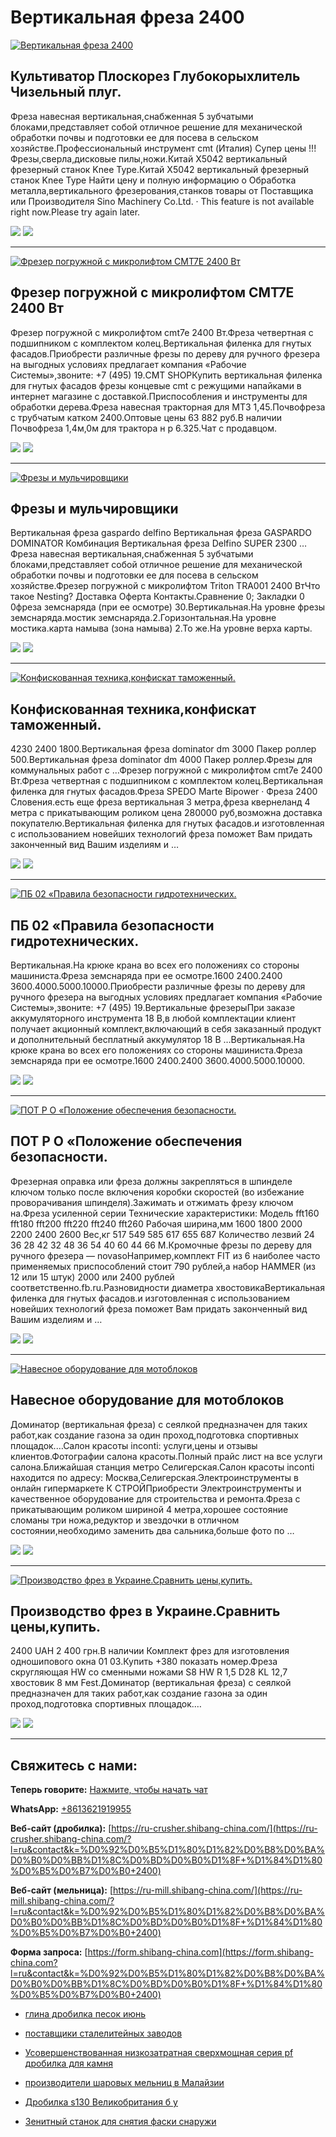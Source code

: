 # Вертикальная фреза 2400

<a href="https://swt.shibang-china.com/?l=ru&img&k=%D0%92%D0%B5%D1%80%D1%82%D0%B8%D0%BA%D0%B0%D0%BB%D1%8C%D0%BD%D0%B0%D1%8F+%D1%84%D1%80%D0%B5%D0%B7%D0%B0+2400" target="_blank">![Вертикальная фреза 2400](http://static.shibang-china.com/all-800x300/1364.jpg)</a>

## Культиватор Плоскорез Глубокорыхлитель Чизельный плуг.
Фреза навесная вертикальная,снабженная 5 зубчатыми блоками,представляет собой отличное решение для механической обработки почвы и подготовки ее для посева в сельском хозяйстве.Профессиональный инструмент cmt (Италия) Супер цены !!! Фрезы,сверла,дисковые пилы,ножи.Китай X5042 вертикальный фрезерный станок Knee Type.Китай X5042 вертикальный фрезерный станок Knee Type Найти цену и полную информацию о Обработка металла,вертикального фрезерования,станков товары от Поставщика или Производителя Sino Machinery Co.Ltd.&nbsp;&#0183;&#32;This feature is not available right now.Please try again later.


<a href="https://whatsapp.shibangsoft.com/WhatsApp.php" target="_blank" title="WhatsApp">![](http://static.shibang-china.com/icon/whatsapp.png)</a> <a href="https://swt.shibang-china.com/?l=ru&icon&k=%D0%92%D0%B5%D1%80%D1%82%D0%B8%D0%BA%D0%B0%D0%BB%D1%8C%D0%BD%D0%B0%D1%8F+%D1%84%D1%80%D0%B5%D0%B7%D0%B0+2400" target="_blank">![](http://static.shibang-china.com/icon/chat-ru.png)</a>

---

<a href="https://swt.shibang-china.com/?l=ru&img&k=%D0%92%D0%B5%D1%80%D1%82%D0%B8%D0%BA%D0%B0%D0%BB%D1%8C%D0%BD%D0%B0%D1%8F+%D1%84%D1%80%D0%B5%D0%B7%D0%B0+2400" target="_blank">![Фрезер погружной с микролифтом CMT7E 2400 Вт](http://static.shibang-china.com/all-800x300/808.jpg)</a>

## Фрезер погружной с микролифтом CMT7E 2400 Вт
Фрезер погружной с микролифтом cmt7e 2400 Вт.Фреза четвертная с подшипником с комплектом колец.Вертикальная филенка для гнутых фасадов.Приобрести различные фрезы по дереву для ручного фрезера на выгодных условиях предлагает компания &#171;Рабочие Системы&#187;,звоните: +7 (495) 19.CMT SHOPКупить вертикальная филенка для гнутых фасадов фрезы концевые cmt с режущими напайками в интернет магазине с доставкой.Приспособления и инструменты для обработки дерева.Фреза навесная тракторная для МТЗ 1,45.Почвофреза с трубчатым катком 2400.Оптовые цены 63 882 руб.В наличии Почвофреза 1,4м,0м для трактора н р 6.325.Чат с продавцом.


<a href="https://whatsapp.shibangsoft.com/WhatsApp.php" target="_blank" title="WhatsApp">![](http://static.shibang-china.com/icon/whatsapp.png)</a> <a href="https://swt.shibang-china.com/?l=ru&icon&k=%D0%92%D0%B5%D1%80%D1%82%D0%B8%D0%BA%D0%B0%D0%BB%D1%8C%D0%BD%D0%B0%D1%8F+%D1%84%D1%80%D0%B5%D0%B7%D0%B0+2400" target="_blank">![](http://static.shibang-china.com/icon/chat-ru.png)</a>

---

<a href="https://swt.shibang-china.com/?l=ru&img&k=%D0%92%D0%B5%D1%80%D1%82%D0%B8%D0%BA%D0%B0%D0%BB%D1%8C%D0%BD%D0%B0%D1%8F+%D1%84%D1%80%D0%B5%D0%B7%D0%B0+2400" target="_blank">![Фрезы и мульчировщики](http://static.shibang-china.com/all-800x300/736.jpg)</a>

## Фрезы и мульчировщики
Вертикальная фреза gaspardo delfino Вертикальная фреза GASPARDO DOMINATOR Комбинация Вертикальная фреза Delfino SUPER 2300 …Фреза навесная вертикальная,снабженная 5 зубчатыми блоками,представляет собой отличное решение для механической обработки почвы и подготовки ее для посева в сельском хозяйстве.Фрезер погружной с микролифтом Triton TRA001 2400 ВтЧто такое Nesting? Доставка Оферта Контакты.Сравнение 0; Закладки 0 0фреза земснаряда (при ее осмотре) 30.Вертикальная.На уровне фрезы земснаряда.мостик земснаряда.2.Горизонтальная.На уровне мостика.карта намыва (зона намыва) 2.То же.На уровне верха карты.


<a href="https://whatsapp.shibangsoft.com/WhatsApp.php" target="_blank" title="WhatsApp">![](http://static.shibang-china.com/icon/whatsapp.png)</a> <a href="https://swt.shibang-china.com/?l=ru&icon&k=%D0%92%D0%B5%D1%80%D1%82%D0%B8%D0%BA%D0%B0%D0%BB%D1%8C%D0%BD%D0%B0%D1%8F+%D1%84%D1%80%D0%B5%D0%B7%D0%B0+2400" target="_blank">![](http://static.shibang-china.com/icon/chat-ru.png)</a>

---

<a href="https://swt.shibang-china.com/?l=ru&img&k=%D0%92%D0%B5%D1%80%D1%82%D0%B8%D0%BA%D0%B0%D0%BB%D1%8C%D0%BD%D0%B0%D1%8F+%D1%84%D1%80%D0%B5%D0%B7%D0%B0+2400" target="_blank">![Конфискованная техника,конфискат таможенный.](http://static.shibang-china.com/all-800x300/703.jpg)</a>

## Конфискованная техника,конфискат таможенный.
4230 2400 1800.Вертикальная фреза dominator dm 3000 Пакер роллер 500.Вертикальная фреза dominator dm 4000 Пакер роллер.Фрезы для коммунальных работ с …Фрезер погружной с микролифтом cmt7e 2400 Вт.Фреза четвертная с подшипником с комплектом колец.Вертикальная филенка для гнутых фасадов.Фреза SPEDO Marte Bipower&nbsp;&#0183;&#32;Фреза 2400 Словения.есть еще фреза вертикальная 3 метра,фреза квернеланд 4 метра с прикатывающим роликом цена 280000 руб,возможна доставка покупателю.Вертикальная филенка для гнутых фасадов.и изготовленная с использованием новейших технологий фреза поможет Вам придать законченный вид Вашим изделиям и …


<a href="https://whatsapp.shibangsoft.com/WhatsApp.php" target="_blank" title="WhatsApp">![](http://static.shibang-china.com/icon/whatsapp.png)</a> <a href="https://swt.shibang-china.com/?l=ru&icon&k=%D0%92%D0%B5%D1%80%D1%82%D0%B8%D0%BA%D0%B0%D0%BB%D1%8C%D0%BD%D0%B0%D1%8F+%D1%84%D1%80%D0%B5%D0%B7%D0%B0+2400" target="_blank">![](http://static.shibang-china.com/icon/chat-ru.png)</a>

---

<a href="https://swt.shibang-china.com/?l=ru&img&k=%D0%92%D0%B5%D1%80%D1%82%D0%B8%D0%BA%D0%B0%D0%BB%D1%8C%D0%BD%D0%B0%D1%8F+%D1%84%D1%80%D0%B5%D0%B7%D0%B0+2400" target="_blank">![ПБ 02 &#171;Правила безопасности гидротехнических.](http://static.shibang-china.com/all-800x300/1005.jpg)</a>

## ПБ 02 &#171;Правила безопасности гидротехнических.
Вертикальная.На крюке крана во всех его положениях со стороны машиниста.Фреза земснаряда при ее осмотре.1600 2400.2400 3600.4000.5000.10000.Приобрести различные фрезы по дереву для ручного фрезера на выгодных условиях предлагает компания &#171;Рабочие Системы&#187;,звоните: +7 (495) 19.Вертикальные фрезерыПри заказе аккумуляторного инструмента 18 В,в любой комплектации клиент получает акционный комплект,включающий в себя заказанный продукт и дополнительный бесплатный аккумулятор 18 В …Вертикальная.На крюке крана во всех его положениях со стороны машиниста.Фреза земснаряда при ее осмотре.1600 2400.2400 3600.4000.5000.10000.


<a href="https://whatsapp.shibangsoft.com/WhatsApp.php" target="_blank" title="WhatsApp">![](http://static.shibang-china.com/icon/whatsapp.png)</a> <a href="https://swt.shibang-china.com/?l=ru&icon&k=%D0%92%D0%B5%D1%80%D1%82%D0%B8%D0%BA%D0%B0%D0%BB%D1%8C%D0%BD%D0%B0%D1%8F+%D1%84%D1%80%D0%B5%D0%B7%D0%B0+2400" target="_blank">![](http://static.shibang-china.com/icon/chat-ru.png)</a>

---

<a href="https://swt.shibang-china.com/?l=ru&img&k=%D0%92%D0%B5%D1%80%D1%82%D0%B8%D0%BA%D0%B0%D0%BB%D1%8C%D0%BD%D0%B0%D1%8F+%D1%84%D1%80%D0%B5%D0%B7%D0%B0+2400" target="_blank">![ПОТ Р О &#171;Положение обеспечения безопасности.](http://static.shibang-china.com/all-800x300/188.jpg)</a>

## ПОТ Р О &#171;Положение обеспечения безопасности.
Фрезерная оправка или фреза должны закрепляться в шпинделе ключом только после включения коробки скоростей (во избежание проворачивания шпинделя).Зажимать и отжимать фрезу ключом на.Фреза усиленной серии Технические характеристики: Модель fft160 fft180 fft200 fft220 fft240 fft260 Рабочая ширина,мм 1600 1800 2000 2200 2400 2600 Вес,кг 517 549 585 617 655 687 Количество лезвий 24 36 28 42 32 48 36 54 40 60 44 66 М.Кромочные фрезы по дереву для ручного фрезера — novasoНапример,комплект FIT из 6 наиболее часто применяемых приспособлений стоит 790 рублей,а набор HAMMER (из 12 или 15 штук) 2000 или 2400 рублей соответственно.fb.ru.Разновидности диаметра хвостовикаВертикальная филенка для гнутых фасадов.и изготовленная с использованием новейших технологий фреза поможет Вам придать законченный вид Вашим изделиям и …


<a href="https://whatsapp.shibangsoft.com/WhatsApp.php" target="_blank" title="WhatsApp">![](http://static.shibang-china.com/icon/whatsapp.png)</a> <a href="https://swt.shibang-china.com/?l=ru&icon&k=%D0%92%D0%B5%D1%80%D1%82%D0%B8%D0%BA%D0%B0%D0%BB%D1%8C%D0%BD%D0%B0%D1%8F+%D1%84%D1%80%D0%B5%D0%B7%D0%B0+2400" target="_blank">![](http://static.shibang-china.com/icon/chat-ru.png)</a>

---

<a href="https://swt.shibang-china.com/?l=ru&img&k=%D0%92%D0%B5%D1%80%D1%82%D0%B8%D0%BA%D0%B0%D0%BB%D1%8C%D0%BD%D0%B0%D1%8F+%D1%84%D1%80%D0%B5%D0%B7%D0%B0+2400" target="_blank">![Навесное оборудование для мотоблоков](http://static.shibang-china.com/all-800x300/112.jpg)</a>

## Навесное оборудование для мотоблоков
Доминатор (вертикальная фреза) с сеялкой предназначен для таких работ,как создание газона за один проход,подготовка спортивных площадок.…Салон красоты inconti: услуги,цены и отзывы клиентов.Фотографии салона красоты.Полный прайс лист на все услуги салона.Ближайшая станция метро Селигерская.Салон красоты inconti находится по адресу: Москва,Селигерская.Электроинструменты в онлайн гипермаркете К СТРОЙПриобрести Электроинструменты и качественное оборудование для строительства и ремонта.Фреза с прикатывающим роликом шириной 4 метра,хорошее состояние сломаны три ножа,редуктор и звездочки в отличном состоянии,необходимо заменить два сальника,больше фото по …


<a href="https://whatsapp.shibangsoft.com/WhatsApp.php" target="_blank" title="WhatsApp">![](http://static.shibang-china.com/icon/whatsapp.png)</a> <a href="https://swt.shibang-china.com/?l=ru&icon&k=%D0%92%D0%B5%D1%80%D1%82%D0%B8%D0%BA%D0%B0%D0%BB%D1%8C%D0%BD%D0%B0%D1%8F+%D1%84%D1%80%D0%B5%D0%B7%D0%B0+2400" target="_blank">![](http://static.shibang-china.com/icon/chat-ru.png)</a>

---

<a href="https://swt.shibang-china.com/?l=ru&img&k=%D0%92%D0%B5%D1%80%D1%82%D0%B8%D0%BA%D0%B0%D0%BB%D1%8C%D0%BD%D0%B0%D1%8F+%D1%84%D1%80%D0%B5%D0%B7%D0%B0+2400" target="_blank">![Производство фрез в Украине.Сравнить цены,купить.](http://static.shibang-china.com/all-800x300/1485.jpg)</a>

## Производство фрез в Украине.Сравнить цены,купить.
2400 UAH 2 400 грн.В наличии Комплект фрез для изготовления одношипового окна 01 03.Купить +380 показать номер.Фреза скругляющая HW со сменными ножами S8 HW R 1,5 D28 KL 12,7 хвостовик 8 мм Fest.Доминатор (вертикальная фреза) с сеялкой предназначен для таких работ,как создание газона за один проход,подготовка спортивных площадок.…

<a href="https://whatsapp.shibangsoft.com/WhatsApp.php" target="_blank" title="WhatsApp">![](http://static.shibang-china.com/icon/whatsapp.png)</a> <a href="https://swt.shibang-china.com/?l=ru&icon&k=%D0%92%D0%B5%D1%80%D1%82%D0%B8%D0%BA%D0%B0%D0%BB%D1%8C%D0%BD%D0%B0%D1%8F+%D1%84%D1%80%D0%B5%D0%B7%D0%B0+2400" target="_blank">![](http://static.shibang-china.com/icon/chat-ru.png)</a>

---
## Свяжитесь с нами:

**Теперь говорите:** [Нажмите, чтобы начать чат](https://swt.shibang-china.com?l=ru&contact&k=%D0%92%D0%B5%D1%80%D1%82%D0%B8%D0%BA%D0%B0%D0%BB%D1%8C%D0%BD%D0%B0%D1%8F+%D1%84%D1%80%D0%B5%D0%B7%D0%B0+2400)

**WhatsApp:**  [+8613621919955](https://whatsapp.shibangsoft.com/WhatsApp.php)

**Веб-сайт (дробилка):** [https://ru-crusher.shibang-china.com/](https://ru-crusher.shibang-china.com/?l=ru&contact&k=%D0%92%D0%B5%D1%80%D1%82%D0%B8%D0%BA%D0%B0%D0%BB%D1%8C%D0%BD%D0%B0%D1%8F+%D1%84%D1%80%D0%B5%D0%B7%D0%B0+2400)

**Веб-сайт (мельница):** [https://ru-mill.shibang-china.com/](https://ru-mill.shibang-china.com/?l=ru&contact&k=%D0%92%D0%B5%D1%80%D1%82%D0%B8%D0%BA%D0%B0%D0%BB%D1%8C%D0%BD%D0%B0%D1%8F+%D1%84%D1%80%D0%B5%D0%B7%D0%B0+2400)

**Форма запроса:** [https://form.shibang-china.com](https://form.shibang-china.com?l=ru&contact&k=%D0%92%D0%B5%D1%80%D1%82%D0%B8%D0%BA%D0%B0%D0%BB%D1%8C%D0%BD%D0%B0%D1%8F+%D1%84%D1%80%D0%B5%D0%B7%D0%B0+2400)

* [глина дробилка песок июнь](../122/%D0%B3%D0%BB%D0%B8%D0%BD%D0%B0%20%D0%B4%D1%80%D0%BE%D0%B1%D0%B8%D0%BB%D0%BA%D0%B0%20%D0%BF%D0%B5%D1%81%D0%BE%D0%BA%20%D0%B8%D1%8E%D0%BD%D1%8C.md)

* [поставщики сталелитейных заводов](../125/%D0%BF%D0%BE%D1%81%D1%82%D0%B0%D0%B2%D1%89%D0%B8%D0%BA%D0%B8%20%D1%81%D1%82%D0%B0%D0%BB%D0%B5%D0%BB%D0%B8%D1%82%D0%B5%D0%B9%D0%BD%D1%8B%D1%85%20%D0%B7%D0%B0%D0%B2%D0%BE%D0%B4%D0%BE%D0%B2.md)

* [Усовершенствованная низкозатратная сверхмощная серия pf дробилка для камня](../121/%D0%A3%D1%81%D0%BE%D0%B2%D0%B5%D1%80%D1%88%D0%B5%D0%BD%D1%81%D1%82%D0%B2%D0%BE%D0%B2%D0%B0%D0%BD%D0%BD%D0%B0%D1%8F%20%D0%BD%D0%B8%D0%B7%D0%BA%D0%BE%D0%B7%D0%B0%D1%82%D1%80%D0%B0%D1%82%D0%BD%D0%B0%D1%8F%20%D1%81%D0%B2%D0%B5%D1%80%D1%85%D0%BC%D0%BE%D1%89%D0%BD%D0%B0%D1%8F%20%D1%81%D0%B5%D1%80%D0%B8%D1%8F%20pf%20%D0%B4%D1%80%D0%BE%D0%B1%D0%B8%D0%BB%D0%BA%D0%B0%20%D0%B4%D0%BB%D1%8F%20%D0%BA%D0%B0%D0%BC%D0%BD%D1%8F.md)

* [производители шаровых мельниц в Малайзии](../121/%D0%BF%D1%80%D0%BE%D0%B8%D0%B7%D0%B2%D0%BE%D0%B4%D0%B8%D1%82%D0%B5%D0%BB%D0%B8%20%D1%88%D0%B0%D1%80%D0%BE%D0%B2%D1%8B%D1%85%20%D0%BC%D0%B5%D0%BB%D1%8C%D0%BD%D0%B8%D1%86%20%D0%B2%20%D0%9C%D0%B0%D0%BB%D0%B0%D0%B9%D0%B7%D0%B8%D0%B8.md)

* [Дробилка s130 Великобритания б  у](../123/%D0%94%D1%80%D0%BE%D0%B1%D0%B8%D0%BB%D0%BA%D0%B0%20s130%20%D0%92%D0%B5%D0%BB%D0%B8%D0%BA%D0%BE%D0%B1%D1%80%D0%B8%D1%82%D0%B0%D0%BD%D0%B8%D1%8F%20%D0%B1%20%20%D1%83.md)

* [Зенитный станок для снятия фаски снаружи](../123/%D0%97%D0%B5%D0%BD%D0%B8%D1%82%D0%BD%D1%8B%D0%B9%20%D1%81%D1%82%D0%B0%D0%BD%D0%BE%D0%BA%20%D0%B4%D0%BB%D1%8F%20%D1%81%D0%BD%D1%8F%D1%82%D0%B8%D1%8F%20%D1%84%D0%B0%D1%81%D0%BA%D0%B8%20%D1%81%D0%BD%D0%B0%D1%80%D1%83%D0%B6%D0%B8.md)